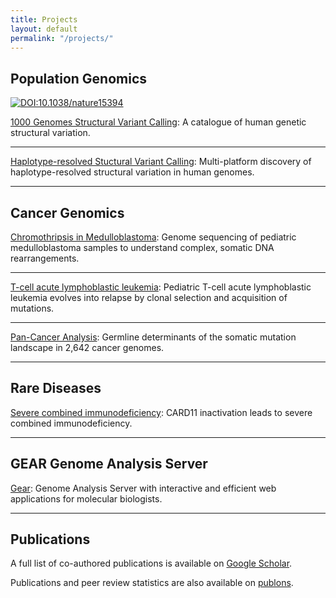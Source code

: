 ```yaml
---
title: Projects
layout: default
permalink: "/projects/"
---
```


## Population Genomics

[![DOI:10.1038/nature15394](https://zenodo.org/badge/DOI/10.1038/nature15394.svg)](https://doi.org/10.1038/nature15394)

[1000 Genomes Structural Variant Calling](https://www.nature.com/articles/nature15394): A catalogue of human genetic structural variation.

---

[Haplotype-resolved Stuctural Variant Calling](https://www.biorxiv.org/content/early/2017/09/23/193144): Multi-platform discovery of haplotype-resolved structural variation in human genomes.

---

## Cancer Genomics

[Chromothripsis in Medulloblastoma](https://www.sciencedirect.com/science/article/pii/S0092867411015169): Genome sequencing of pediatric medulloblastoma samples to understand complex, somatic DNA rearrangements.

---

[T-cell acute lymphoblastic leukemia](http://www.haematologica.org/content/early/2015/08/17/haematol.2015.129692): Pediatric T-cell acute lymphoblastic leukemia evolves into relapse by clonal selection and acquisition of mutations.

---

[Pan-Cancer Analysis](https://www.biorxiv.org/content/early/2017/11/01/208330): Germline determinants of the somatic mutation landscape in 2,642 cancer genomes.

---

## Rare Diseases

[Severe combined immunodeficiency](https://www.sciencedirect.com/science/article/pii/S0091674913003217): CARD11 inactivation leads to severe combined immunodeficiency.

---

## GEAR Genome Analysis Server

[Gear](https://gear.embl.de/): Genome Analysis Server with interactive and efficient web applications for molecular biologists.

---

## Publications

A full list of co-authored publications is available on [Google Scholar](https://scholar.google.de/citations?user=fQ1VoZEAAAAJ).

Publications and peer review statistics are also available on [publons](https://publons.com/researcher/1172942/tobias-rausch/).
